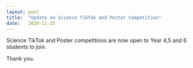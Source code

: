 ```yaml
---
layout: post
title:  "Update on Science TikTok and Poster Competition"
date:   2020-11-25
---
```



Science TikTok and Poster competitions are now open to Year 4,5 and 6 students to join.

Thank you.


